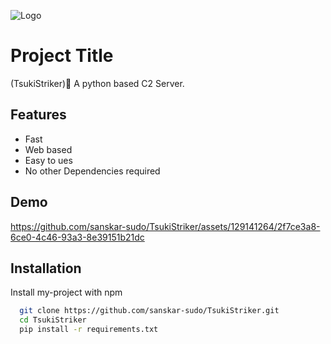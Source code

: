 ![Logo]([https://imgs.search.brave.com/y8mfehYd-8E6wsq0-ovjtTzGq3coXWhETAXaiHYXus4/rs:fit:500:0:0/g:ce/aHR0cHM6Ly90My5m/dGNkbi5uZXQvanBn/LzAxLzAzLzUyLzUw/LzM2MF9GXzEwMzUy/NTAzMl9XNDJUcHR1/V1VyeUp6VUhOU3ZR/eXhramVQUjdYaWRN/NC5qcGc](https://www.pngall.com/wp-content/uploads/2016/06/Ninja-PNG-Image.png))

# Project Title

(TsukiStriker)🥷
A python based C2 Server.

## Features

- Fast
- Web based
- Easy to ues
- No other Dependencies required 


## Demo
https://github.com/sanskar-sudo/TsukiStriker/assets/129141264/2f7ce3a8-6ce0-4c46-93a3-8e39151b21dc






## Installation

Install my-project with npm

```bash
  git clone https://github.com/sanskar-sudo/TsukiStriker.git
  cd TsukiStriker
  pip install -r requirements.txt

```
    
